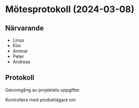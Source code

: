 # Mötesprotokoll (2024-03-08)

## Närvarande
* Linus
* Kim
* Ammar
* Peter
* Andreas


## Protokoll
Genomgång av projektets uppgifter.

Kontrollera med produktägare om
